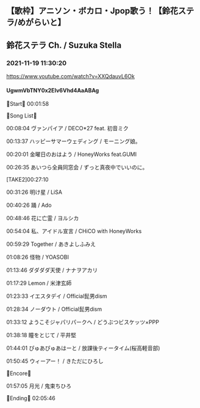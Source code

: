 ## 【歌枠】アニソン・ボカロ・Jpop歌う！【鈴花ステラ/めがらいと】
## 鈴花ステラ Ch. / Suzuka Stella
### 2021-11-19 11:30:20
https://www.youtube.com/watch?v=XXQdauvL6Ok
#### UgwmVbTNY0x2EIv6Vhd4AaABAg
🔔Start🔔 00:01:58



🔔Song List🔔

00:08:04 ヴァンパイア / DECO*27 feat. 初音ミク

00:13:37 ハッピーサマーウェディング / モーニング娘。

00:20:01 金曜日のおはよう / HoneyWorks feat.GUMI

00:26:35 あいつら全員同窓会 / ずっと真夜中でいいのに。 

[TAKE2]00:27:10

00:31:26 明け星 / LiSA

00:40:26 踊 / Ado

00:48:46 花に亡霊 / ヨルシカ

00:54:04 私、アイドル宣言 / CHiCO with HoneyWorks

00:59:29 Together / あきよしふみえ 

01:08:26 怪物 / YOASOBI

01:13:46 ダダダダ天使 / ナナヲアカリ

01:17:29 Lemon / 米津玄師

01:23:33 イエスタデイ / Official髭男dism

01:28:34 ノーダウト / Official髭男dism

01:33:12 ようこそジャパリパークへ / どうぶつビスケッツ×PPP

01:38:18 瞳をとじて / 平井堅

01:44:01 ぴゅあぴゅあはーと / 放課後ティータイム(桜高軽音部)

01:50:45 ウィーアー！ / きただにひろし



🔔Encore🔔

01:57:05 月光 / 鬼束ちひろ



🔔Ending🔔 02:05:46


